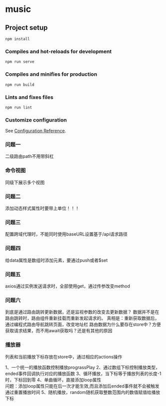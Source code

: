 # music

## Project setup
```
npm install
```

### Compiles and hot-reloads for development
```
npm run serve
```

### Compiles and minifies for production
```
npm run build
```

### Lints and fixes files
```
npm run lint
```

### Customize configuration
See [Configuration Reference](https://cli.vuejs.org/config/).

### 问题一
二级路由path不用带斜杠

### 命令视图
同级下展示多个视图

### 问题二
添加动态样式属性时要带上单位！！！

### 问题三
配置跨域代理时，不能同时使用baseURL设置基于/api请求路径

### 问题四
给data属性是数组时添加元素，要通过push或者$set

### 问题五
axios通过实例发送请求时，全部使用get，通过传参改变method

### 问题六
到底是通过路由跳转更新数据，还是监视参数的改变去更新数据？
数据并不是在路由跳转时，路由组件重新挂载而重新发起请求的。
真相是：重新获取数据后，通过编程式路由导航跳转页面，改变地址栏
路由数据为什么要存在store中？方便获取请求结果，而不用await获取吗？还是有其他的原因

### 播放器
列表和当前播放下标存放在store中，通过相应的actions操作

1、一个统一的播放函数控制播放prograssPlay
2、通过数组下标控制播放类型，ended事件回调执行对应的播放函数
3、循环播放，当下标等于播放列表的长度-1时，下标回到零
4、单曲循环，直接添加loop属性  
问题：添加loop属性只能在后一次才能生效,而且添加后ended事件就不会被触发 
通过重置播放时间
5、随机播放，random随机获取整数范围内的数值赋值给播放下标